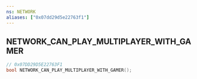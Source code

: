 ```yaml
---
ns: NETWORK
aliases: ["0x07dd29d5e22763f1"]
---
```

## NETWORK_CAN_PLAY_MULTIPLAYER_WITH_GAMER

```c
// 0x07DD29D5E22763F1
bool NETWORK_CAN_PLAY_MULTIPLAYER_WITH_GAMER();
```
